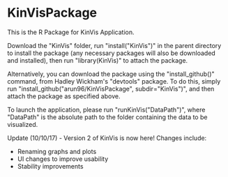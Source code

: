 # KinVisPackage
This is the R Package for KinVis Application.

Download the "KinVis" folder, run "install("KinVis")" in the parent directory to install the package (any necessary packages will also be downloaded and installed), then run "library(KinVis)" to attach the package.

Alternatively, you can download the package using the "install_github()" command, from Hadley Wickham's "devtools" package. To do this, simply run "install_github("arun96/KinVisPackage", subdir="KinVis")", and then attach the package as specified above.

To launch the application, please run "runKinVis("DataPath")", where "DataPath" is the absolute path to the folder containing the data to be visualized.

Update (10/10/17) - Version 2 of KinVis is now here! Changes include:

- Renaming graphs and plots
- UI changes to improve usability
- Stability improvements
